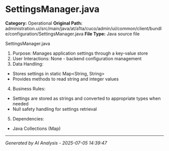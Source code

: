 # SettingsManager.java

**Category:** Operational
**Original Path:** administration.ui/src/main/java/at/a1ta/cuco/admin/ui/common/client/bundle/configuration/SettingsManager.java
**File Type:** Java source file

SettingsManager.java
1. Purpose: Manages application settings through a key-value store
2. User Interactions: None - backend configuration management
3. Data Handling:
- Stores settings in static Map<String, String>
- Provides methods to read string and integer values
4. Business Rules:
- Settings are stored as strings and converted to appropriate types when needed
- Null safety handling for settings retrieval
5. Dependencies:
- Java Collections (Map)

---
*Generated by AI Analysis - 2025-07-05 14:39:47*

